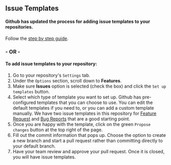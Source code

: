 ## Issue Templates
#### Github has updated the process for adding issue templates to your repositories.

Follow the [step by step guide](https://help.github.com/en/github/building-a-strong-community/configuring-issue-templates-for-your-repository).

### - OR -

#### To add issue templates to your repository:

1. Go to your repository's `Settings` tab.
2. Under the `Options` section, scroll down to **Features**.
3. Make sure **Issues** option is selected (check the box) and click the `Set up templates` button.
4. Select which type of template you want to set up. Github has pre-configured templates that you can choose to use. You can edit the default templates if you need to, or you can add a custom template manually. We have two issue templates in this repository for [Feature Request](https://github.com/Shift3/standards-and-practices/blob/main/.github/ISSUE_TEMPLATE/feature_request.md) and [Bug Reports](https://github.com/Shift3/standards-and-practices/blob/main/.github/ISSUE_TEMPLATE/bug_report.md) that are a good starting point.
5. Once you are happy with the template, click on the green `Propose changes` button at the top right of the page.
6. Fill out the commit information that pops up. Choose the option to create a new branch and start a pull request rather than committing directly to your default branch.
7. Have your team review and approve your pull request. Once it is closed, you will have issue templates.
